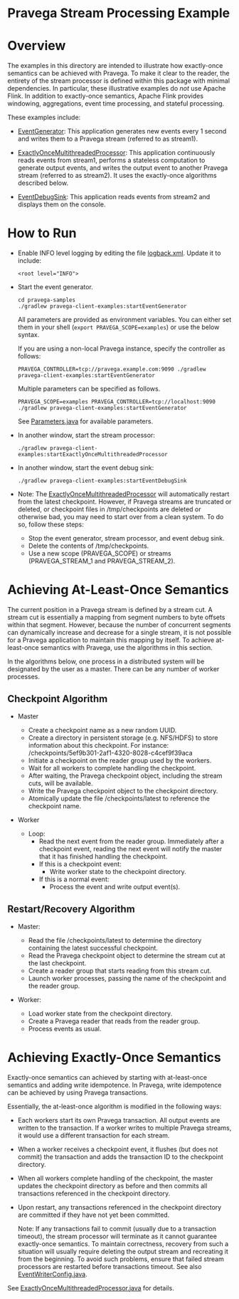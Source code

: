 # Pravega Stream Processing Example


# Overview

The examples in this directory are intended to illustrate
how exactly-once semantics can be achieved with Pravega.
To make it clear to the reader, the entirety of the stream processor is defined
within this package with minimal dependencies.
In particular, these illustrative examples do *not* use Apache Flink.
In addition to exactly-once semantics, Apache Flink provides
windowing, aggregations, event time processing, and stateful processing.

These examples include:

- [EventGenerator](EventGenerator.java):
  This application generates new events every 1 second
  and writes them to a Pravega stream (referred to as stream1).

- [ExactlyOnceMultithreadedProcessor](ExactlyOnceMultithreadedProcessor.java):
  This application continuously reads events from stream1, performs a stateless computation
  to generate output events, and writes the output event to another
  Pravega stream (referred to as stream2).
  It uses the exactly-once algorithms described below.

- [EventDebugSink](EventDebugSink.java):
  This application reads events from stream2 and displays them
  on the console.


# How to Run

- Enable INFO level logging by editing the file [logback.xml](../../../../../resources/logback.xml).
  Update it to include:
  ```
  <root level="INFO">
  ```

-  Start the event generator.
   ```
   cd pravega-samples
   ./gradlew pravega-client-examples:startEventGenerator
   ```

   All parameters are provided as environment variables.
   You can either set them in your shell (`export PRAVEGA_SCOPE=examples`) or use the below syntax.

   If you are using a non-local Pravega instance, specify the controller as follows:
   ```
   PRAVEGA_CONTROLLER=tcp://pravega.example.com:9090 ./gradlew pravega-client-examples:startEventGenerator
   ```

   Multiple parameters can be specified as follows.
   ```
   PRAVEGA_SCOPE=examples PRAVEGA_CONTROLLER=tcp://localhost:9090 ./gradlew pravega-client-examples:startEventGenerator
   ```

   See [Parameters.java](Parameters.java) for available parameters.

- In another window, start the stream processor:
  ```
  ./gradlew pravega-client-examples:startExactlyOnceMultithreadedProcessor
  ```

- In another window, start the event debug sink:
  ```
  ./gradlew pravega-client-examples:startEventDebugSink
  ```

- Note: The [ExactlyOnceMultithreadedProcessor](ExactlyOnceMultithreadedProcessor.java)
  will automatically restart from the latest checkpoint.
  However, if Pravega streams are truncated or deleted, or checkpoint files in
  /tmp/checkpoints are deleted or otherwise bad, you may need to start over from
  a clean system. To do so, follow these steps:
    - Stop the event generator, stream processor, and event debug sink.
    - Delete the contents of /tmp/checkpoints.
    - Use a new scope (PRAVEGA_SCOPE) or streams (PRAVEGA_STREAM_1 and PRAVEGA_STREAM_2).


# Achieving At-Least-Once Semantics

The current position in a Pravega stream is defined by a stream cut.
A stream cut is essentially a mapping from segment numbers to byte offsets
within that segment.
However, because the number of concurrent segments can dynamically
increase and decrease for a single stream, it is not possible for
a Pravega application to maintain this mapping by itself.
To achieve at-least-once semantics with Pravega, use the algorithms in this section.

In the algorithms below, one process in a distributed system will be designated
by the user as a master. There can be any number of worker processes.

## Checkpoint Algorithm

- Master
    - Create a checkpoint name as a new random UUID.
    - Create a directory in persistent storage (e.g. NFS/HDFS) to store information
      about this checkpoint.
      For instance: /checkpoints/5ef9b301-2af1-4320-8028-c4cef9f39aca
    - Initiate a checkpoint on the reader group used by the workers.
    - Wait for all workers to complete handling the checkpoint.
    - After waiting, the Pravega checkpoint object, including the
      stream cuts, will be available.
    - Write the Pravega checkpoint object to the checkpoint directory.
    - Atomically update the file /checkpoints/latest to reference the
      checkpoint name.

- Worker
    - Loop:
        - Read the next event from the reader group.
          Immediately after a checkpoint event, reading the next event
          will notify the master that it has finished handling the checkpoint.
        - If this is a checkpoint event:
            - Write worker state to the checkpoint directory.
        - If this is a normal event:
            - Process the event and write output event(s).

## Restart/Recovery Algorithm

- Master:
    - Read the file /checkpoints/latest to determine the directory
      containing the latest successful checkpoint.
    - Read the Pravega checkpoint object to determine the stream cut
      at the last checkpoint.
    - Create a reader group that starts reading from this stream cut.
    - Launch worker processes, passing the name of the checkpoint and
      the reader group.

- Worker:
    - Load worker state from the checkpoint directory.
    - Create a Pravega reader that reads from the reader group.
    - Process events as usual.


# Achieving Exactly-Once Semantics

Exactly-once semantics can achieved by starting with at-least-once
semantics and adding write idempotence.
In Pravega, write idempotence can be achieved by using Pravega
transactions.

Essentially, the at-least-once algorithm is modified in the following ways:

- Each workers start its own Pravega transaction.
  All output events are written to the transaction.
  If a worker writes to multiple Pravega streams, it would use
  a different transaction for each stream.

- When a worker receives a checkpoint event, it flushes
  (but does not commit) the transaction
  and adds the transaction ID to the checkpoint directory.

- When all workers complete handling of the checkpoint, the master
  updates the checkpoint directory as before and then
  commits all transactions referenced in the checkpoint directory.

- Upon restart, any transactions referenced in the checkpoint
  directory are committed if they have not yet been committed.

  Note: If any transactions fail to commit (usually due to a
  transaction timeout), the stream processor will terminate
  as it cannot guarantee exactly-once semantics.
  To maintain correctness, recovery
  from such a situation will usually require deleting the output stream
  and recreating it from the beginning.
  To avoid such problems, ensure that failed stream processors
  are restarted before transactions timeout.
  See also
  [EventWriterConfig.java](https://github.com/pravega/pravega/blob/r0.4/client/src/main/java/io/pravega/client/stream/EventWriterConfig.java#L27).


See [ExactlyOnceMultithreadedProcessor.java](ExactlyOnceMultithreadedProcessor.java)
for details.

